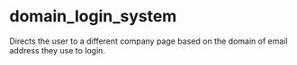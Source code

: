 # domain_login_system
Directs the user to a different company page based on the domain of email address they use to login.
